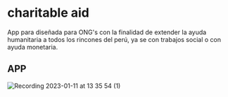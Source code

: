 # charitable aid

App para diseñada para ONG's con la finalidad de extender la ayuda humanitaria a todos los rincones del perú, ya se con trabajos social o con ayuda monetaria.

## APP

![Recording 2023-01-11 at 13 35 54 (1)](https://user-images.githubusercontent.com/58452664/211890890-30d1f785-2f32-424c-8cfb-d4736305092e.gif)

